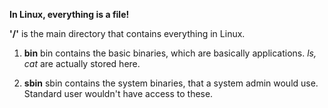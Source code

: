 **In Linux, everything is a file!**

**'/'** is the main directory that contains everything in Linux. 

1. **bin**
   bin contains the basic binaries, which are basically applications. *ls, cat* are actually stored here. 

2. **sbin**
   sbin contains the system binaries, that a system admin would use. Standard user wouldn't have access to these.
